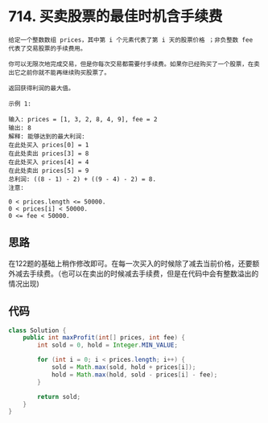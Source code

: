 # 714. 买卖股票的最佳时机含手续费
```
给定一个整数数组 prices，其中第 i 个元素代表了第 i 天的股票价格 ；非负整数 fee 代表了交易股票的手续费用。

你可以无限次地完成交易，但是你每次交易都需要付手续费。如果你已经购买了一个股票，在卖出它之前你就不能再继续购买股票了。

返回获得利润的最大值。

示例 1:

输入: prices = [1, 3, 2, 8, 4, 9], fee = 2
输出: 8
解释: 能够达到的最大利润:  
在此处买入 prices[0] = 1
在此处卖出 prices[3] = 8
在此处买入 prices[4] = 4
在此处卖出 prices[5] = 9
总利润: ((8 - 1) - 2) + ((9 - 4) - 2) = 8.
注意:

0 < prices.length <= 50000.
0 < prices[i] < 50000.
0 <= fee < 50000.

```

## 思路
在122题的基础上稍作修改即可。在每一次买入的时候除了减去当前价格，还要额外减去手续费。（也可以在卖出的时候减去手续费，但是在代码中会有整数溢出的情况出现)
## 代码

```java
class Solution {
    public int maxProfit(int[] prices, int fee) {
        int sold = 0, hold = Integer.MIN_VALUE;

        for (int i = 0; i < prices.length; i++) {
            sold = Math.max(sold, hold + prices[i]);
            hold = Math.max(hold, sold - prices[i] - fee);
        }

        return sold;
    }
}
```

